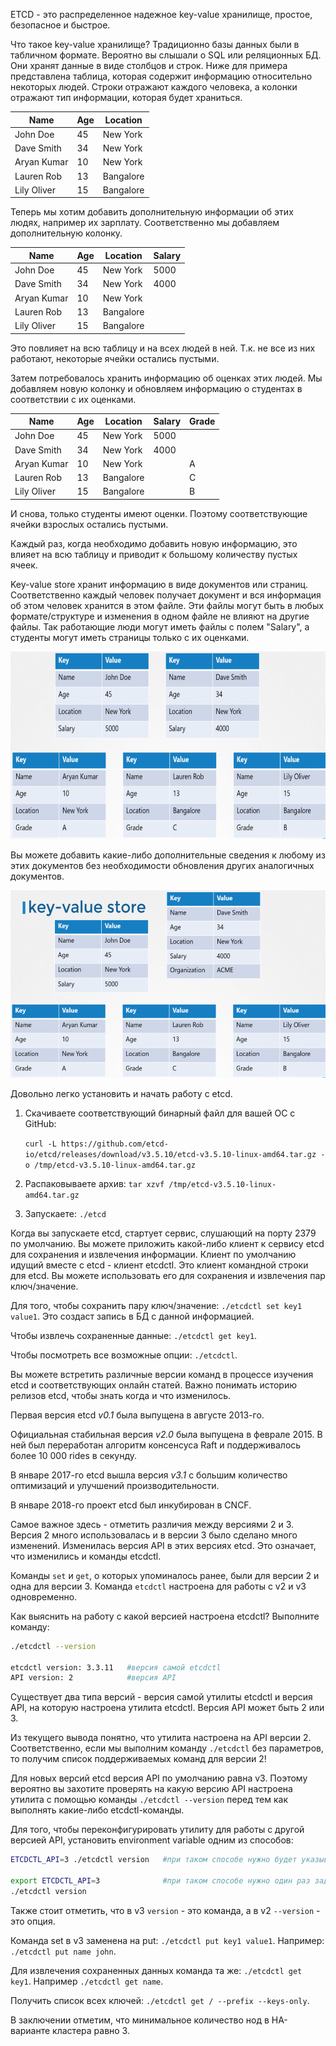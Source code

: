 ETCD - это распределенное надежное key-value хранилище, простое, безопасное и быстрое.

Что такое key-value хранилище? Традиционно базы данных были в табличном формате. Вероятно вы слышали о SQL или реляционных БД. Они хранят данные в виде столбцов и строк. Ниже для примера представлена таблица, которая содержит информацию относительно некоторых людей. Строки отражают каждого человека, а колонки отражают тип информации, которая будет храниться.

| Name | Age | Location |
| ----------- | ----------- | ----------- |
| John Doe | 45 | New York |
| Dave Smith | 34 | New York |
| Aryan Kumar | 10 | New York |
| Lauren Rob | 13 | Bangalore |
| Lily Oliver | 15 | Bangalore |

Теперь мы хотим добавить дополнительную информации об этих людях, например их зарплату. Соответственно мы добавляем дополнительную колонку.

| Name | Age | Location | Salary
| ----------- | ----------- | ----------- | ----------- |
| John Doe | 45 | New York | 5000 |
| Dave Smith | 34 | New York | 4000 |
| Aryan Kumar | 10 | New York | |
| Lauren Rob | 13 | Bangalore | |
| Lily Oliver | 15 | Bangalore | |

Это повлияет на всю таблицу и на всех людей в ней. Т.к. не все из них работают, некоторые ячейки остались пустыми.

Затем потребовалось хранить информацию об оценках этих людей. Мы добавляем новую колонку и обновляем информацию о студентах в соответствии с их оценками.

| Name | Age | Location | Salary | Grade |
| ----------- | ----------- | ----------- | ----------- | ----------- |
| John Doe | 45 | New York | 5000 | |
| Dave Smith | 34 | New York | 4000 | |
| Aryan Kumar | 10 | New York | | A |
| Lauren Rob | 13 | Bangalore | | C |
| Lily Oliver | 15 | Bangalore | | B |

И снова, только студенты имеют оценки. Поэтому соответствующие ячейки взрослых остались пустыми.

Каждый раз, когда необходимо добавить новую информацию, это влияет на всю таблицу и приводит к большому количеству пустых ячеек.

Key-value store хранит информацию в виде документов или страниц. Соответственно каждый человек получает документ и вся информация об этом человек хранится в этом файле. Эти файлы могут быть в любых формате/структуре и изменения в одном файле не влияют на другие файлы. Так работающие люди могут иметь файлы с полем "Salary", а студенты могут иметь страницы только с их оценками.

<img src="image.png" width="600" height="300"><br>

Вы можете добавить какие-либо дополнительные сведения к любому из этих документов без необходимости обновления других аналогичных документов.

<img src="image-1.png" width="600" height="300"><br>

Довольно легко установить и начать работу с etcd.

1. Скачиваете соответствующий бинарный файл для вашей ОС с GitHub:

   `curl -L https://github.com/etcd-io/etcd/releases/download/v3.5.10/etcd-v3.5.10-linux-amd64.tar.gz -o /tmp/etcd-v3.5.10-linux-amd64.tar.gz`

2. Распаковываете архив: `tar xzvf /tmp/etcd-v3.5.10-linux-amd64.tar.gz`

3. Запускаете: `./etcd`

Когда вы запускаете etcd, стартует сервис, слушающий на порту 2379 по умолчанию. Вы можете приложить какой-либо клиент к сервису etcd для сохранения и извлечения информации. Клиент по умолчанию идущий вместе с etcd - клиент etcdctl. Это клиент командной строки для etcd. Вы можете использовать его для сохранения и извлечения пар ключ/значение.

Для того, чтобы сохранить пару ключ/значение: `./etcdctl set key1 value1`. Это создаст запись в БД с данной информацией.

Чтобы извлечь сохраненные данные: `./etcdctl get key1`.

Чтобы посмотреть все возможные опции: `./etcdctl`.

Вы можете встретить различные версии команд в процессе изучения etcd и соответствующих онлайн статей. Важно понимать историю релизов etcd, чтобы знать когда и что изменилось.

Первая версия etcd *v0.1* была выпущена в августе 2013-го.

Официальная стабильная версия *v2.0* была выпущена в феврале 2015. В ней был переработан алгоритм консенсуса Raft и поддерживалось более 10 000 rides в секунду.

В январе 2017-го etcd вышла версия *v3.1* с большим количество оптимизаций и улучшений производительности.

В январе 2018-го проект etcd был инкубирован в CNCF.

Самое важное здесь - отметить различия между версиями 2 и 3. Версия 2 много использовалась и в версии 3 было сделано много изменений. Изменилась версия API в этих версиях etcd. Это означает, что изменились и команды etcdctl.

Команды `set` и `get`, о которых упоминалось ранее, были для версии 2 и одна для версии 3. Команда `etcdctl` настроена для работы с v2 и v3 одновременно.

Как выяснить на работу с какой версией настроена etcdctl? Выполните команду:

```bash
./etcdctl --version

etcdctl version: 3.3.11   #версия самой etcdctl
API version: 2            #версия API
```

Существует два типа версий - версия самой утилиты etcdctl и версия API, на которую настроена утилита etcdctl. Версия API может быть 2 или 3.

Из текущего вывода понятно, что утилита настроена на API версии 2. Соответственно, если мы выполним команду `./etcdctl` без параметров, то получим список поддерживаемых команд для версии 2!

Для новых версий etcd версия API по умолчанию равна v3. Поэтому вероятно вы захотите проверять на какую версию API настроена утилита с помощью команды `./etcdctl --version` перед тем как выполнять какие-либо etcdctl-команды.

Для того, чтобы переконфигурировать утилиту для работы с другой версией API, установить environment variable одним из способов:

```bash
ETCDCTL_API=3 ./etcdctl version   #при таком способе нужно будет указывать переменную в каждой команде

export ETCDCTL_API=3              #при таком способе нужно один раз задать переменную в оболочке
./etcdctl version
```

Также стоит отметить, что в v3 `version` - это команда, а в v2 `--version` - это опция.

Команда set в v3 заменена на put: `./etcdctl put key1 value1`. Например: `./etcdctl put name john`.

Для извлечения сохраненных данных команда та же: `./etcdctl get key1`. Например `./etcdctl get name`.

Получить список всех ключей: `./etcdctl get / --prefix --keys-only`.

В заключении отметим, что минимальное количество нод в HA-варианте кластера равно 3.